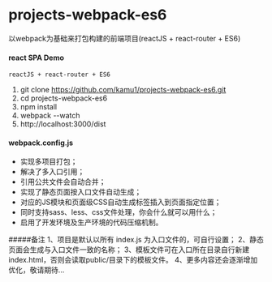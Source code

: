 # projects-webpack-es6
以webpack为基础来打包构建的前端项目(reactJS + react-router + ES6)
#### react SPA Demo
	reactJS + react-router + ES6
> 
1. git clone https://github.com/kamu1/projects-webpack-es6.git
1. cd projects-webpack-es6
1. npm install
1. webpack --watch
1. http://localhost:3000/dist

#### webpack.config.js
> 
+ 实现多项目打包；
+ 解决了多入口引用；
+ 引用公共文件会自动合并；
+ 实现了静态页面按入口文件自动生成；
+ 对应的JS模块和页面级CSS自动生成标签插入到页面指定位置；
+ 同时支持sass、less、css文件处理，你会什么就可以用什么；
+ 启用了开发环境及生产环境的代码压缩机制。

#####备注
	1、项目是默认以所有 index.js 为入口文件的，可自行设置；
	2、静态页面会生成与入口文件一致的名称；
	3、模板文件可在入口所在目录自行新建index.html，否则会读取public/目录下的模板文件。
	4、更多内容还会逐渐增加优化，敬请期待...



	
